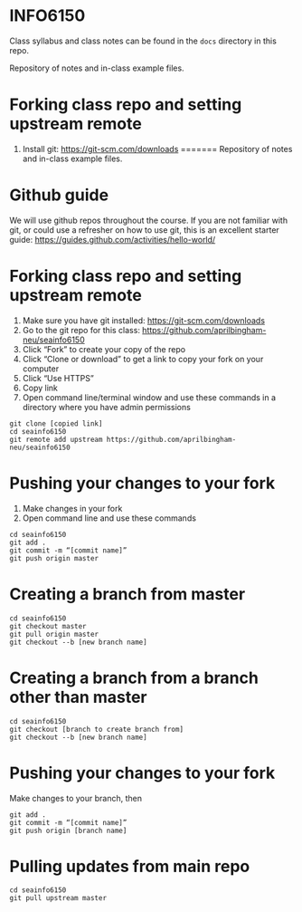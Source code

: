 # INFO6150
Class syllabus and class notes can be found in the `docs` directory in this repo.

Repository of notes and in-class example files.

# Forking class repo and setting upstream remote
1. Install git: https://git-scm.com/downloads
=======
Repository of notes and in-class example files.

# Github guide
We will use github repos throughout the course. If you are not familiar with git, or could use a refresher on how to use git, this is an excellent starter guide: https://guides.github.com/activities/hello-world/

# Forking class repo and setting upstream remote
1. Make sure you have git installed: https://git-scm.com/downloads
2. Go to the git repo for this class: https://github.com/aprilbingham-neu/seainfo6150
3. Click “Fork” to create your copy of the repo
4. Click “Clone or download” to get a link to copy your fork on your computer
5. Click “Use HTTPS”
6. Copy link
7. Open command line/terminal window and use these commands in a directory where you have admin permissions
```
git clone [copied link]
cd seainfo6150
git remote add upstream https://github.com/aprilbingham-neu/seainfo6150
```


# Pushing your changes to your fork
1. Make changes in your fork
2. Open command line and use these commands
```
cd seainfo6150
git add .
git commit -m “[commit name]”
git push origin master
```

# Creating a branch from master
```
cd seainfo6150
git checkout master
git pull origin master
git checkout --b [new branch name]
```

# Creating a branch from a branch other than master
```
cd seainfo6150
git checkout [branch to create branch from]
git checkout --b [new branch name]
```

# Pushing your changes to your fork
Make changes to your branch, then
```
git add .
git commit -m “[commit name]”
git push origin [branch name]
```

# Pulling updates from main repo
```
cd seainfo6150
git pull upstream master
```
